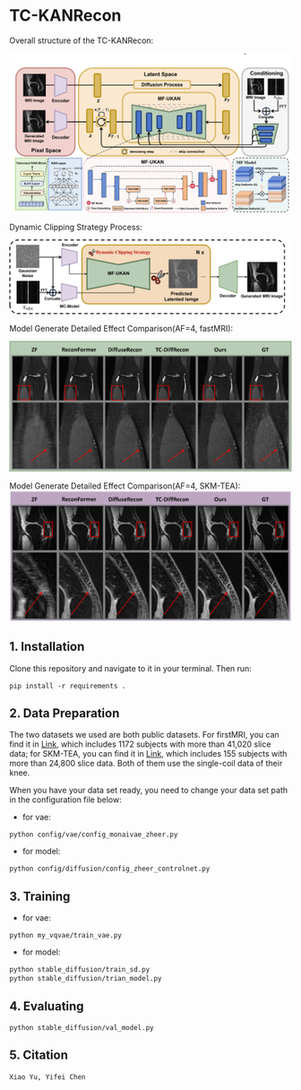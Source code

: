 # TC-KANRecon

Overall structure of the TC-KANRecon:

![model](img/model.png)

Dynamic Clipping Strategy Process:

![Strategy](img/Dynamic_clipping.png)

Model Generate Detailed Effect Comparison(AF=4, fastMRI):

![renderings](img/fastMRIview.png)

Model Generate Detailed Effect Comparison(AF=4, SKM-TEA):
![renderings](img/SKM-TEAview.png)

## 1. Installation

Clone this repository and navigate to it in your terminal. Then run:

```
pip install -r requirements .
```

## 2. Data Preparation

The two datasets we used are both public datasets. For firstMRI, you can find it in [Link](https://fastmri.med.nyu.edu/), which includes 1172 subjects with more than 41,020 slice data; for SKM-TEA, you can find it in [Link](https://stanfordaimi.azurewebsites.net/datasets/4aaeafb9-c6e6-4e3c-9188-3aaaf0e0a9e7), which includes 155 subjects with more than 24,800 slice data. Both of them use the single-coil data of their knee.

When you have your data set ready, you need to change your data set path in the configuration file below:

- for vae:
```
python config/vae/config_monaivae_zheer.py
```
- for model:
```
python config/diffusion/config_zheer_controlnet.py
```

## 3. Training
- for vae:

```
python my_vqvae/train_vae.py

```
- for model:

```
python stable_diffusion/train_sd.py
python stable_diffusion/trian_model.py

```

## 4. Evaluating

```
python stable_diffusion/val_model.py

```

## 5. Citation
```
Xiao Yu, Yifei Chen
```

